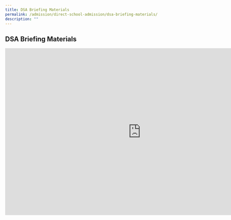 ```yaml
---
title: DSA Briefing Materials
permalink: /admission/direct-school-admission/dsa-briefing-materials/
description: ""
---
```

## DSA Briefing Materials

<iframe width="877" height="539" src="https://www.youtube.com/embed/dGzn3_9P8eI" title="DSA Briefing" frameborder="0" allow="accelerometer; autoplay; clipboard-write; encrypted-media; gyroscope; picture-in-picture; web-share" allowfullscreen></iframe>